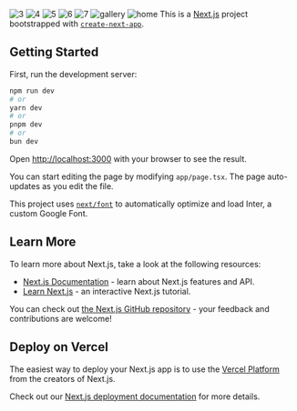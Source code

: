 

![3](https://github.com/PriyakumariYt/Natural-Nurture-Website/assets/127418517/e41b1a75-ca6d-474b-bec2-3a7aea896a1e)
![4](https://github.com/PriyakumariYt/Natural-Nurture-Website/assets/127418517/24a89048-66e8-4fff-bcef-38469b8036a7)
![5](https://github.com/PriyakumariYt/Natural-Nurture-Website/assets/127418517/c6d07e0c-5221-45b2-9874-e63f304558ce)
![6](https://github.com/PriyakumariYt/Natural-Nurture-Website/assets/127418517/73d5c56e-9645-4fa5-818b-a379f5bcb876)
![7](https://github.com/PriyakumariYt/Natural-Nurture-Website/assets/127418517/9335e1ca-da7b-4775-a629-c4ce5181c60d)
![gallery](https://github.com/PriyakumariYt/Natural-Nurture-Website/assets/127418517/f33c3ddf-2d23-4211-88d7-2af64822351f)
![home](https://github.com/PriyakumariYt/Natural-Nurture-Website/assets/127418517/1327ed77-d944-492d-a2cf-84ddf092d929)
This is a [Next.js](https://nextjs.org/) project bootstrapped with [`create-next-app`](https://github.com/vercel/next.js/tree/canary/packages/create-next-app).

## Getting Started

First, run the development server:

```bash
npm run dev
# or
yarn dev
# or
pnpm dev
# or
bun dev
```

Open [http://localhost:3000](http://localhost:3000) with your browser to see the result.

You can start editing the page by modifying `app/page.tsx`. The page auto-updates as you edit the file.

This project uses [`next/font`](https://nextjs.org/docs/basic-features/font-optimization) to automatically optimize and load Inter, a custom Google Font.

## Learn More

To learn more about Next.js, take a look at the following resources:

- [Next.js Documentation](https://nextjs.org/docs) - learn about Next.js features and API.
- [Learn Next.js](https://nextjs.org/learn) - an interactive Next.js tutorial.

You can check out [the Next.js GitHub repository](https://github.com/vercel/next.js/) - your feedback and contributions are welcome!

## Deploy on Vercel

The easiest way to deploy your Next.js app is to use the [Vercel Platform](https://vercel.com/new?utm_medium=default-template&filter=next.js&utm_source=create-next-app&utm_campaign=create-next-app-readme) from the creators of Next.js.

Check out our [Next.js deployment documentation](https://nextjs.org/docs/deployment) for more details.
